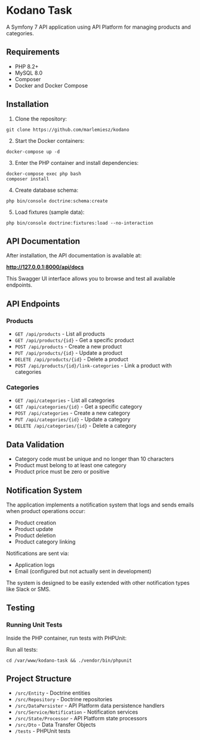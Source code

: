 # Kodano Task

A Symfony 7 API application using API Platform for managing products and categories.

## Requirements

- PHP 8.2+
- MySQL 8.0
- Composer
- Docker and Docker Compose

## Installation

1. Clone the repository:
```
git clone https://github.com/marlemiesz/kodano
```

2. Start the Docker containers:
```
docker-compose up -d
```

3. Enter the PHP container and install dependencies:
```
docker-compose exec php bash
composer install
```

4. Create database schema:
```
php bin/console doctrine:schema:create
```

5. Load fixtures (sample data):
```
php bin/console doctrine:fixtures:load --no-interaction
```

## API Documentation

After installation, the API documentation is available at:

**http://127.0.0.1:8000/api/docs**

This Swagger UI interface allows you to browse and test all available endpoints.

## API Endpoints

### Products

- `GET /api/products` - List all products
- `GET /api/products/{id}` - Get a specific product
- `POST /api/products` - Create a new product
- `PUT /api/products/{id}` - Update a product
- `DELETE /api/products/{id}` - Delete a product
- `POST /api/products/{id}/link-categories` - Link a product with categories

### Categories

- `GET /api/categories` - List all categories
- `GET /api/categories/{id}` - Get a specific category
- `POST /api/categories` - Create a new category
- `PUT /api/categories/{id}` - Update a category
- `DELETE /api/categories/{id}` - Delete a category

## Data Validation

- Category code must be unique and no longer than 10 characters
- Product must belong to at least one category
- Product price must be zero or positive

## Notification System

The application implements a notification system that logs and sends emails when product operations occur:

- Product creation
- Product update
- Product deletion
- Product category linking

Notifications are sent via:
- Application logs
- Email (configured but not actually sent in development)

The system is designed to be easily extended with other notification types like Slack or SMS.

## Testing

### Running Unit Tests

Inside the PHP container, run tests with PHPUnit:

Run all tests:
```
cd /var/www/kodano-task && ./vendor/bin/phpunit
```

## Project Structure

- `/src/Entity` - Doctrine entities
- `/src/Repository` - Doctrine repositories
- `/src/DataPersister` - API Platform data persistence handlers
- `/src/Service/Notification` - Notification services
- `/src/State/Processor` - API Platform state processors
- `/src/Dto` - Data Transfer Objects
- `/tests` - PHPUnit tests 